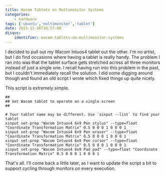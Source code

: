 ```yaml
---
title: Wacom Tablets on Multimonitor Systems
categories:
    - hardware
tags: ['ubuntu','multimonitor','tablet']
date: 2015-11-26T10:57:00
disqus:
    identifier: wacom-tablets-on-multimonitor-systems
---
```


I decided to pull out my Wacom Intuos4 tablet out the other. I'm no artist, but
I do find occasions where having a tablet is really handy. The problem I ran
into was that the tablet surface gets stretched across all three monitors
instead of just a single one. I recall having run into this problem in the past,
but I couldn't immediately recall the solution. I did some digging around though
and found an old script I wrote which fixed things up quite nicely.

This script is extremely simple.

```
##
## Set Wacom tablet to operate on a single screen
##

# Your tablet name may be different. Use `xinput --list` to find your tablet
xinput set-prop "Wacom Intuos4 6x9 Pen stylus" --type=float "Coordinate Transformation Matrix" 0.5 0 0 0 1 0 0 0 1 
xinput set-prop "Wacom Intuos4 6x9 Pen eraser" --type=float "Coordinate Transformation Matrix" 0.5 0 0 0 1 0 0 0 1 
xinput set-prop "Wacom Intuos4 6x9 Pen cursor" --type=float "Coordinate Transformation Matrix" 0.5 0 0 0 1 0 0 0 1 
xinput set-prop "Wacom Intuos4 6x9 Pad pad" --type=float "Coordinate Transformation Matrix" 0.5 0 0 0 1 0 0 0 1 
```

That's all. I'll come back a little later, as I want to update the script a bit
to support cycling through monitors on every execution.